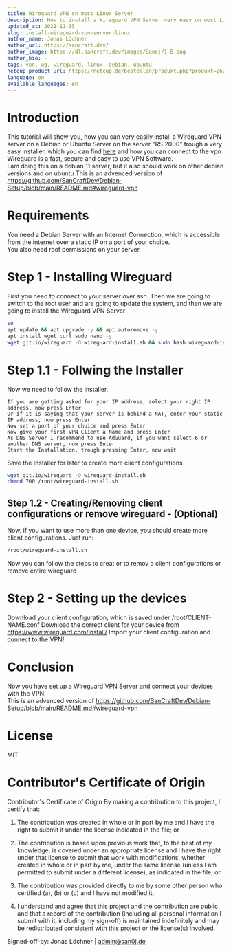 ```yaml
---
title: Wireguard VPN on most Linux Server
description: How to install a Wireguard VPN Server very easy on most Linux Servers
updated_at: 2021-11-05
slug: install-wireguard-vpn-server-linux
author_name: Jonas Löchner
author_url: https://sancraft.dev/
author_image: https://dl.sancraft.dev/images/Sanoj/1-B.png
author_bio: -
tags: vpn, wg, wireguard, linux, debian, ubuntu
netcup_product_url: https://netcup.de/bestellen/produkt.php?produkt=2623
language: en
available_languages: en
---
```


# Introduction
This tutorial will show you, how you can very easily install a Wireguard VPN server on a Debian or Ubuntu Server on the server "RS 2000" trough a very easy installer, which you can find [here](https://github.com/Nyr/wireguard-install) and how you can connect to the vpn <br>
Wireguard is a fast, secure and easy to use VPN Software. <br>
I am doing this on a debian 11 server, but it also should work on other debian versions and on ubuntu
This is an advenced version of https://github.com/SanCraftDev/Debian-Setup/blob/main/README.md#wireguard-vpn

# Requirements
You need a Debian Server with an Internet Connection, which is accessible from the internet over a static IP on a port of your choice.  <br>
You also need root permissions on your server.

# Step 1 - Installing Wireguard
First you need to connect to your server over ssh.
Then we are going to switch to the root user and are going to update the system, and then we are going to install the Wireguard VPN Server
```sh
su
apt update && apt upgrade -y && apt autoremove -y
apt install wget curl sudo nano -y
wget git.io/wireguard -O wireguard-install.sh && sudo bash wireguard-install.sh
```

# Step 1.1 - Follwing the Installer
Now we need to follow the installer. <br>
```
If you are getting asked for your IP address, select your right IP address, now press Enter
Or if it is saying that your server is behind a NAT, enter your static IP address, now press Enter
Now set a port of your choice and press Enter
Now give your first VPN Client a Name and press Enter
As DNS Server I recommend to use AdGuard, if you want select 6 or another DNS server, now press Enter
Start the Installation, trough pressing Enter, now wait
```
Save the Installer for later to create more client configurations
```sh
wget git.io/wireguard -O wireguard-install.sh
chmod 700 /root/wireguard-install.sh
```

## Step 1.2 - Creating/Removing client configurations or remove wireguard - (Optional)
Now, if you want to use more than one device, you should create more client configurations.
Just run:
```sh
/root/wireguard-install.sh
```
Now you can follow the steps to creat or to remov a client configurations or remove entire wireguard

# Step 2 - Setting up the devices
Download your client configuration, which is saved under /root/CLIENT-NAME.conf
Download the correct client for your device from https://www.wireguard.com/install/
Import your client configuration and connect to the VPN!

# Conclusion
Now you have set up a Wireguard VPN Server and connect your devices with the VPN. <br>
This is an advenced version of https://github.com/SanCraftDev/Debian-Setup/blob/main/README.md#wireguard-vpn

# License
MIT

# Contributor's Certificate of Origin
Contributor's Certificate of Origin By making a contribution to this project, I certify that:

 1) The contribution was created in whole or in part by me and I have the right to submit it under the license indicated in the file; or

 2) The contribution is based upon previous work that, to the best of my knowledge, is covered under an appropriate license and I have the right under that license to submit that work with modifications, whether created in whole or in part by me, under the same license (unless I am permitted to submit under a different license), as indicated in the file; or

 3) The contribution was provided directly to me by some other person who certified (a), (b) or (c) and I have not modified it.

 4) I understand and agree that this project and the contribution are public and that a record of the contribution (including all personal information I submit with it, including my sign-off) is maintained indefinitely and may be redistributed consistent with this project or the license(s) involved.

Signed-off-by: Jonas Löchner | [admin@san0j.de](mailto:admin@san0j.de)
